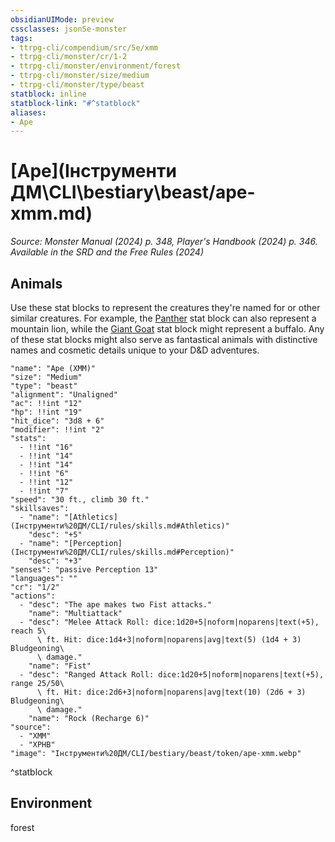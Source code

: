 ```yaml
---
obsidianUIMode: preview
cssclasses: json5e-monster
tags:
- ttrpg-cli/compendium/src/5e/xmm
- ttrpg-cli/monster/cr/1-2
- ttrpg-cli/monster/environment/forest
- ttrpg-cli/monster/size/medium
- ttrpg-cli/monster/type/beast
statblock: inline
statblock-link: "#^statblock"
aliases:
- Ape
---
```

# [Ape](Інструменти ДМ\CLI\bestiary\beast/ape-xmm.md)
*Source: Monster Manual (2024) p. 348, Player's Handbook (2024) p. 346. Available in the <span title='Systems Reference Document (5.2)'>SRD</span> and the Free Rules (2024)*  

## Animals

Use these stat blocks to represent the creatures they're named for or other similar creatures. For example, the [Panther](Інструменти%20ДМ/CLI/bestiary/beast/panther-xmm.md) stat block can also represent a mountain lion, while the [Giant Goat](Інструменти%20ДМ/CLI/bestiary/beast/giant-goat-xmm.md) stat block might represent a buffalo. Any of these stat blocks might also serve as fantastical animals with distinctive names and cosmetic details unique to your D&D adventures.

```statblock
"name": "Ape (XMM)"
"size": "Medium"
"type": "beast"
"alignment": "Unaligned"
"ac": !!int "12"
"hp": !!int "19"
"hit_dice": "3d8 + 6"
"modifier": !!int "2"
"stats":
  - !!int "16"
  - !!int "14"
  - !!int "14"
  - !!int "6"
  - !!int "12"
  - !!int "7"
"speed": "30 ft., climb 30 ft."
"skillsaves":
  - "name": "[Athletics](Інструменти%20ДМ/CLI/rules/skills.md#Athletics)"
    "desc": "+5"
  - "name": "[Perception](Інструменти%20ДМ/CLI/rules/skills.md#Perception)"
    "desc": "+3"
"senses": "passive Perception 13"
"languages": ""
"cr": "1/2"
"actions":
  - "desc": "The ape makes two Fist attacks."
    "name": "Multiattack"
  - "desc": "Melee Attack Roll: dice:1d20+5|noform|noparens|text(+5), reach 5\
      \ ft. Hit: dice:1d4+3|noform|noparens|avg|text(5) (1d4 + 3) Bludgeoning\
      \ damage."
    "name": "Fist"
  - "desc": "Ranged Attack Roll: dice:1d20+5|noform|noparens|text(+5), range 25/50\
      \ ft. Hit: dice:2d6+3|noform|noparens|avg|text(10) (2d6 + 3) Bludgeoning\
      \ damage."
    "name": "Rock (Recharge 6)"
"source":
  - "XMM"
  - "XPHB"
"image": "Інструменти%20ДМ/CLI/bestiary/beast/token/ape-xmm.webp"
```
^statblock

## Environment

forest
